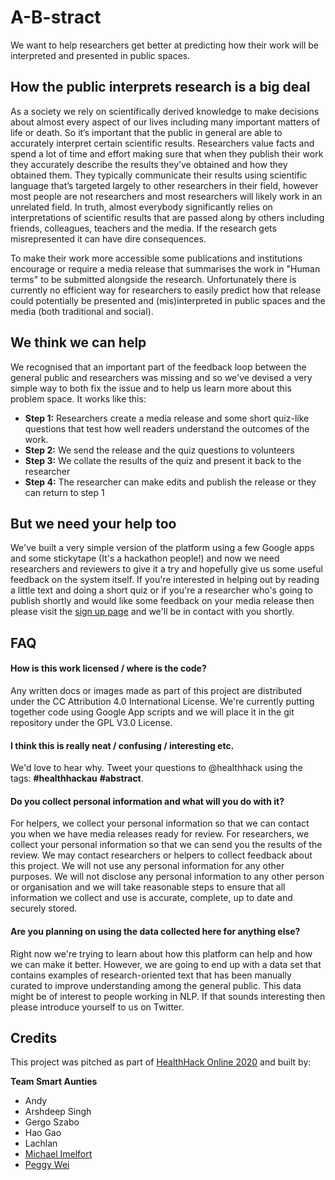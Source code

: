 # A-B-stract
We want to help researchers get better at predicting how their work will be interpreted and presented in public spaces.

## How the public interprets research is a big deal
As a society we rely on scientifically derived knowledge to make decisions about almost every aspect of our lives including many important matters of life or death. So it’s important that the public in general are able to accurately interpret certain scientific results. Researchers value facts and spend a lot of time and effort making sure that when they publish their work they accurately describe the results they’ve obtained and how they obtained them. They typically communicate their results using scientific language that’s targeted largely to other researchers in their field, however most people are not researchers and most researchers will likely work in an unrelated field. In truth, almost everybody significantly relies on interpretations of scientific results that are passed along by others including friends, colleagues, teachers and the media. If the research gets misrepresented it can have dire consequences.

To make their work more accessible some publications and institutions encourage or require a media release that summarises the work in "Human terms" to be submitted alongside the research. Unfortunately there is currently no efficient way for researchers to easily predict how that release could potentially be presented and (mis)interpreted in public spaces and the media (both traditional and social).

## We think we can help

We recognised that an important part of the feedback loop between the general public and researchers was missing and so we've devised a very simple way to both fix the issue and to help us learn more about this problem space. It works like this:

- **Step 1:** Researchers create a media release and some short quiz-like questions that test how well readers understand the outcomes of the work.
- **Step 2:** We send the release and the quiz questions to volunteers
- **Step 3:** We collate the results of the quiz and present it back to the researcher
- **Step 4:** The researcher can make edits and publish the release or they can return to step 1

## But we need your help too

We've built a very simple version of the platform using a few Google apps and some stickytape (It's a hackathon people!) and now we need researchers and reviewers to give it a try and hopefully give us some useful feedback on the system itself. If you're interested in helping out by reading a little text and doing a short quiz or if you're a researcher who's going to publish shortly and would like some feedback on your media release then please visit the [sign up page](https://forms.gle/PKhY9nJE1CTWStYk9) and we'll be in contact with you shortly.

## FAQ

#### How is this work licensed / where is the code?

Any written docs or images made as part of this project are distributed under the CC Attribution 4.0 International License. We're currently putting together code using Google App scripts and we will place it in the git repository under the GPL V3.0 License.

#### I think this is really neat / confusing / interesting etc.

We'd love to hear why. Tweet your questions to @healthhack using the tags: **#healthhackau** **#abstract**.

#### Do you collect personal information and what will you do with it?

For helpers, we collect your personal information so that we can contact you when we have media releases ready for review. For researchers, we collect your personal information so that we can send you the results of the review. We may contact researchers or helpers to collect feedback about this project. We will not use any personal information for any other purposes. We will not disclose any personal information to any other person or organisation and we will take reasonable steps to ensure that all information we collect and use is accurate, complete, up to date and securely stored.

#### Are you planning on using the data collected here for anything else?

Right now we're trying to learn about how this platform can help and how we can make it better. However, we are going to end up with a data set that contains examples of research-oriented text that has been manually curated to improve understanding among the general public. This data might be of interest to people working in NLP. If that sounds interesting then please introduce yourself to us on Twitter.

## Credits

This project was pitched as part of [HealthHack Online 2020](https://www.healthhack.com.au/online-2020-problems/#ab-stract) and built by:

**Team Smart Aunties**

- Andy
- Arshdeep Singh
- Gergo Szabo
- Hao Gao
- Lachlan
- [Michael Imelfort](https://www.linkedin.com/in/michael-imelfort-0aa22119/)
- [Peggy Wei](https://www.peggywei.com/)
